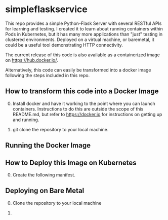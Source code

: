 # simpleflaskservice

This repo provides a simple Python-Flask Server with several RESTful APIs for learning and testing. I created it to learn about running containers within Pods in Kubernetes, but it has many more applications than "just" testing in clustered environments. Deployed on a virtual machine, or baremetal, it could be a useful tool demonstrating HTTP connectivity.  

The current release of this code is also available as a containerized image on https://hub.docker.io/.  

Alternatively, this code can easily be transformed into a docker image following the steps included in this repo.  

## How to transform this code into a Docker Image

0. Install docker and have it working to the point where you can launch containers. Instructions to do this are outside the scope of this README.md, but refer to https://docker.io for instructions on getting up and running.

0. git clone the repository to your local machine.



## Running the Docker Image

## How to Deploy this Image on Kubernetes

0. Create the following manifest.

## Deploying on Bare Metal

0. Clone the repository to your local machine

0. 
